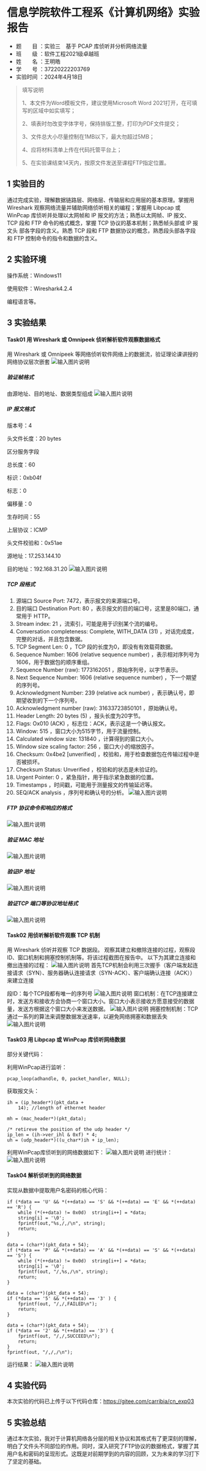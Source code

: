 
# 信息学院软件工程系《计算机网络》实验报告

- 题　　目 	：实验三　基于 PCAP 库侦听并分析网络流量	
- 班　　级 	：软件工程2021级卓越班	
- 姓　　名 	：王明皓	
- 学　　号 	：37220222203769	
- 实验时间 	：2024年4月18日	


> 填写说明
> 
> 1、本文件为Word模板文件，建议使用Microsoft Word 2021打开，在可填写的区域中如实填写；
> 
> 2、填表时勿改变字体字号，保持排版工整，打印为PDF文件提交；
> 
> 3、文件总大小尽量控制在1MB以下，最大勿超过5MB；
> 
> 4、应将材料清单上传在代码托管平台上；
> 
> 5、在实验课结束14天内，按原文件发送至课程FTP指定位置。
 
## 1 实验目的
通过完成实验，理解数据链路层、网络层、传输层和应用层的基本原理。掌握用 Wireshark 观察网络流量并辅助网络侦听相关的编程；掌握用 Libpcap 或 WinPcap 库侦听并处理以太网帧和 IP 报文的方法；熟悉以太网帧、IP 报文、TCP 段和 FTP 命令的格式概念，掌握 TCP 协议的基本机制；熟悉帧头部或 IP 报文头 部各字段的含义。熟悉 TCP 段和 FTP 数据协议的概念，熟悉段头部各字段和 FTP 控制命令的指令和数据的含义。
## 2 实验环境
操作系统：Windows11

使用软件：Wireshark4.2.4

编程语言等。
## 3 实验结果
#### Task01 用 Wireshark 或 Omnipeek 侦听解析软件观察数据格式
用 Wireshark 或 Omnipeek 等网络侦听软件网络上的数据流，验证理论课讲授的网络协议层次嵌套
 ![输入图片说明](Task01/image.png)
##### 验证帧格式
由源地址、目的地址、数据类型组成
 ![输入图片说明](Task01/image02.png)
##### IP 报文格式

版本号：4

头文件长度：20 bytes

区分服务字段

总长度：60

标识：0xb04f

标志：0

偏移量：0

生存时间：55

上层协议：ICMP

头文件校验和：0x51ae

源地址：17.253.144.10

目的地址：192.168.31.20
![输入图片说明](Task01/image03.png)
 
##### TCP 段格式
1.	源端口 Source Port: 7472，表示报文的来源端口号。
2.	目的端口 Destination Port: 80
，表示报文的目的端口号，这里是80端口，通常用于 HTTP。
3.	Stream index: 21
，流索引，可能是用于识别某个流的编号。
4.	Conversation completeness: Complete, WITH_DATA (31)
，对话完成度，完整的对话，并且包含数据。
5.	TCP Segment Len: 0
，TCP 段的长度为0，即没有有效载荷数据。
6.	Sequence Number: 1606 (relative sequence number)
，表示相对序列号为1606，用于数据包的顺序重组。
7.	Sequence Number (raw): 1773162051
，原始序列号，以字节表示。
8.	Next Sequence Number: 1606 (relative sequence number)
，下一个期望的序列号。
9.	Acknowledgment Number: 239 (relative ack number)
，表示确认号，即期望收到的下一个序列号。
10.	Acknowledgment number (raw): 31633723850101
，原始确认号。
11.	Header Length: 20 bytes (5)
，报头长度为20字节。
12.	Flags: Ox010 (ACK)
，标志位：ACK，表示这是一个确认报文。
13.	Window: 515
，窗口大小为515字节，用于流量控制。
14.	Calculated window size: 131840
，计算得到的窗口大小。
15.	Window size scaling factor: 256
，窗口大小的缩放因子。
16.	Checksum: 0x4be2 [unverified]
，校验和，用于检查数据包在传输过程中是否被损坏。
17.	Checksum Status: Unverified
，校验和的状态是未验证的。
18.	Urgent Pointer: 0
，紧急指针，用于指示紧急数据的位置。
19.	Timestamps
，时间戳，可能用于测量报文的传输延迟等。
20.	SEQ/ACK analysis
，序列号和确认号的分析。
![输入图片说明](Task01/image04.png)
 
##### FTP 协议命令和响应的格式
 ![输入图片说明](Task01/image05.png)
##### 验证 MAC 地址
 ![输入图片说明](Task01/image06.png)
##### 验证IP 地址
 ![输入图片说明](Task01/image07.png)
##### 验证TCP 端口等协议地址格式 
 ![输入图片说明](Task01/image08.png)
#### Task02 用侦听解析软件观察 TCP 机制 
用 Wireshark 侦听并观察 TCP 数据段。
观察其建立和撤除连接的过程，观察段 ID、窗口机制和拥塞控制机制等。将该过程截图在报告中。 
以下为其建立连接和撤出连接的过程：
 ![输入图片说明](Task02/image2.1.png)
首先TCP机制会利用三次握手（客户端发起连接请求（SYN）、服务器确认连接请求（SYN-ACK）、客户端确认连接（ACK））来建立连接

段ID：每个TCP段都有唯一的序列号
 ![输入图片说明](Task02/image2.2.png)
窗口机制：在TCP连接建立时，发送方和接收方会协商一个窗口大小。窗口大小表示接收方愿意接受的数据量，发送方根据这个窗口大小来发送数据。
 ![输入图片说明](Task02/image2.3.png)
拥塞控制机制：TCP通过一系列的算法来调整数据发送速率，以避免网络拥塞和数据丢失
  ![输入图片说明](Task02/image2.1.png)
#### Task03 用 Libpcap 或 WinPcap 库侦听网络数据
部分关键代码：

利用WinPcap进行监听：

`pcap_loop(adhandle, 0, packet_handler, NULL);`

获取报文头：

```
ih = (ip_header*)(pkt_data +
	14); //length of ethernet header

mh = (mac_header*)(pkt_data);

/* retireve the position of the udp header */
ip_len = (ih->ver_ihl & 0xf) * 4;
uh = (udp_header*)((u_char*)ih + ip_len);
```

利用WinPcap库侦听到的网络数据如下：
 ![输入图片说明](Task03/image3.1.png)
进行统计：
 ![输入图片说明](Task03/image3.2.png)
#### Task04 解析侦听到的网络数据
实现从数据中提取用户名密码的核心代码：

```
if (*data == 'U' && *(++data) == 'S' && *(++data) == 'E' && *(++data) == 'R') {
	while (*(++data) != 0x0d)  string[i++] = *data;
	string[i] = '\0';
	fprintf(out,"%s,/,/\n", string);
	return;
}

data = (char*)(pkt_data + 54);
if (*data == 'P' && *(++data) == 'A' && *(++data) == 'S' && *(++data) == 'S') {
	while (*(++data) != 0x0d)  string[i++] = *data;
	string[i] = '\0';
	fprintf(out, "/,%s,/\n", string);
	return;
}

data = (char*)(pkt_data + 54);
if (*data == '5' && *(++data) == '3' ) {
	fprintf(out, "/,/,FAILED\n");
	return;
}

data = (char*)(pkt_data + 54);
if (*data == '2' && *(++data) == '3') {
	fprintf(out, "/,/,SUCCEED\n");
	return;
}
fprintf(out, "/,/,/\n");
```

运行结果：
 ![输入图片说明](Task04/image4.1.png)
## 4 实验代码
本次实验的代码已上传于以下代码仓库：https://gitee.com/carribia/cn_exp03
## 5	实验总结
通过本次实验，我对于计算机网络各分层的相关协议和其格式有了更深刻的理解，明白了文件头不同部位的作用。同时，深入研究了FTP协议的数据格式，掌握了其用户名和密码的呈现形式。这既是对前期学到的内容的回顾，又为未来的学习打下了坚定的基础。
